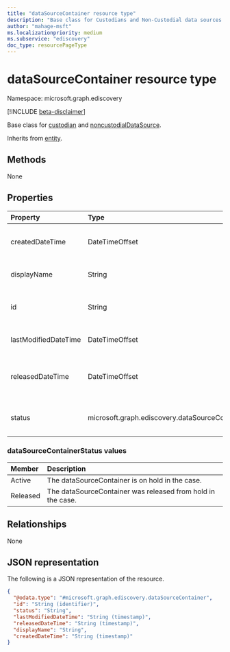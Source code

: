 ```yaml
---
title: "dataSourceContainer resource type"
description: "Base class for Custodians and Non-Custodial data sources."
author: "mahage-msft"
ms.localizationpriority: medium
ms.subservice: "ediscovery"
doc_type: resourcePageType
---
```


# dataSourceContainer resource type

Namespace: microsoft.graph.ediscovery

[!INCLUDE [beta-disclaimer](../../includes/beta-disclaimer.md)]

Base class for [custodian](../resources/ediscovery-custodian.md) and [noncustodialDataSource](../resources/ediscovery-noncustodialdatasource.md).

Inherits from [entity](../resources/entity.md).

## Methods

None

## Properties

|Property|Type|Description|
|:---|:---|:---|
|createdDateTime|DateTimeOffset|Created date and time of the dataSourceContainer entity.|
|displayName|String|Display name of the dataSourceContainer entity.|
|id|String|Unique identifier of the dataSourceContainer. Inherited from [entity](../resources/entity.md)|
|lastModifiedDateTime|DateTimeOffset|Last modified date and time of the dataSourceContainer.|
|releasedDateTime|DateTimeOffset|Date and time that the dataSourceContainer was released from the case.|
|status|microsoft.graph.ediscovery.dataSourceContainerStatus|Latest status of the dataSourceContainer. Possible values are: `Active`, `Released`.|

### dataSourceContainerStatus values

|Member|Description|
|:---|:---|
|Active|The dataSourceContainer is on hold in the case.|
|Released|The dataSourceContainer was released from hold in the case.|

## Relationships

None

## JSON representation

The following is a JSON representation of the resource.
<!-- {
  "blockType": "resource",
  "keyProperty": "id",
  "@odata.type": "microsoft.graph.ediscovery.dataSourceContainer",
  "baseType": "microsoft.graph.entity",
  "openType": false
}
-->

``` json
{
  "@odata.type": "#microsoft.graph.ediscovery.dataSourceContainer",
  "id": "String (identifier)",
  "status": "String",
  "lastModifiedDateTime": "String (timestamp)",
  "releasedDateTime": "String (timestamp)",
  "displayName": "String",
  "createdDateTime": "String (timestamp)"
}
```

